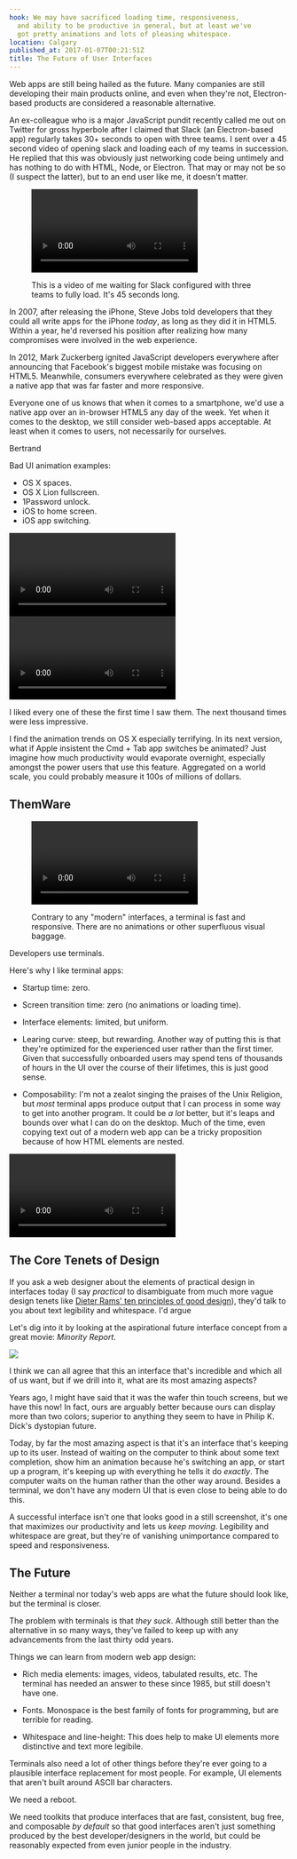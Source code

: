 ```yaml
---
hook: We may have sacrificed loading time, responsiveness,
  and ability to be productive in general, but at least we've
  got pretty animations and lots of pleasing whitespace.
location: Calgary
published_at: 2017-01-07T00:21:51Z
title: The Future of User Interfaces
---
```


Web apps are still being hailed as the future. Many
companies are still developing their main products online,
and even when they're not, Electron-based products are
considered a reasonable alternative.

An ex-colleague who is a major JavaScript pundit recently
called me out on Twitter for gross hyperbole after I
claimed that Slack (an Electron-based app) regularly takes
30+ seconds to open with three teams. I sent over a 45
second video of opening slack and loading each of my teams
in succession. He replied that this was obviously just
networking code being untimely and has nothing to do with
HTML, Node, or Electron. That may or may not be so (I
suspect the latter), but to an end user like me, it doesn't
matter.

<figure>
  <p>
    <video autoplay loop class="overflowing">
      <source src="/assets/interfaces/slack-45s.mp4" type="video/mp4">
    </video>
  </p>
  <figcaption>This is a video of me waiting for Slack configured with three teams to fully load. It's 45 seconds long.</figcaption>
</figure>

In 2007, after releasing the iPhone, Steve Jobs told
developers that they could all write apps for the iPhone
_today_, as long as they did it in HTML5. Within a year,
he'd reversed his position after realizing how many
compromises were involved in the web experience.

In 2012, Mark Zuckerberg ignited JavaScript developers
everywhere after announcing that Facebook's biggest mobile
mistake was focusing on HTML5. Meanwhile, consumers
everywhere celebrated as they were given a native app that
was far faster and more responsive.

Everyone one of us knows that when it comes to a
smartphone, we'd use a native app over an in-browser HTML5
any day of the week. Yet when it comes to the desktop, we
still consider web-based apps acceptable. At least when it
comes to users, not necessarily for ourselves.

Bertrand

Bad UI animation examples:

* OS X spaces.
* OS X Lion fullscreen.
* 1Password unlock.
* iOS to home screen.
* iOS app switching.

<video autoplay loop class="overflowing">
  <source src="/assets/interfaces/1password.mp4" type="video/mp4">
</video>

<video autoplay loop class="overflowing">
  <source src="/assets/interfaces/spaces.mp4" type="video/mp4">
</video>

I liked every one of these the first time I saw them. The
next thousand times were less impressive.

I find the animation trends on OS X especially terrifying.
In its next version, what if Apple insistent the Cmd + Tab
app switches be animated? Just imagine how much
productivity would evaporate overnight, especially amongst
the power users that use this feature. Aggregated on a
world scale, you could probably measure it 100s of millions
of dollars.

## ThemWare

<figure>
  <p>
    <video autoplay loop class="overflowing">
      <source src="/assets/interfaces/terminal.mp4" type="video/mp4">
    </video>
  </p>
  <figcaption>Contrary to any "modern" interfaces, a terminal is fast and responsive. There are no animations or other superfluous visual baggage.</figcaption>
</figure>

Developers use terminals.

Here's why I like terminal apps:

* Startup time: zero.

* Screen transition time: zero (no animations or loading
  time).

* Interface elements: limited, but uniform.

* Learing curve: steep, but rewarding. Another way of
  putting this is that they're optimized for the
  experienced user rather than the first timer. Given that
  successfully onboarded users may spend tens of thousands
  of hours in the UI over the course of their lifetimes,
  this is just good sense.

* Composability: I'm not a zealot singing the praises of
  the Unix Religion, but _most_ terminal apps produce
  output that I can process in some way to get into another
  program. It could be _a lot_ better, but it's leaps and
  bounds over what I can do on the desktop. Much of the
  time, even copying text out of a modern web app can be a
  tricky proposition because of how HTML elements are
  nested.

<video autoplay loop class="overflowing">
  <source src="/assets/interfaces/uncomposable.mp4" type="video/mp4">
</video>

## The Core Tenets of Design

If you ask a web designer about the elements of practical
design in interfaces today (I say _practical_ to
disambiguate from much more vague design tenets like
[Dieter Rams' ten principles of good design][dieter-rams]),
they'd talk to you about text legibility and whitespace.
I'd argue 

Let's dig into it by looking at the aspirational future
interface concept from a great movie: _Minority Report_.

<img src="/assets/interfaces/minority-report.jpg" data-rjs="2" class="overflowing">

I think we can all agree that this an interface that's
incredible and which all of us want, but if we drill into
it, what are its most amazing aspects?

Years ago, I might have said that it was the wafer thin
touch screens, but we have this now! In fact, ours are
arguably better because ours can display more than two
colors; superior to anything they seem to have in Philip K.
Dick's dystopian future.

Today, by far the most amazing aspect is that it's an
interface that's keeping up to its user. Instead of waiting
on the computer to think about some text completion, show
him an animation because he's switching an app, or start up
a program, it's keeping up with everything he tells it do
_exactly_. The computer waits on the human rather than the
other way around. Besides a terminal, we don't have any
modern UI that is even close to being able to do this.

A successful interface isn't one that looks good in a still
screenshot, it's one that maximizes our productivity and
lets us _keep moving_. Legibility and whitespace are great,
but they're of vanishing unimportance compared to speed and
responsiveness.

## The Future

Neither a terminal nor today's web apps are what the future
should look like, but the terminal is closer.

The problem with terminals is that _they suck_. Although
still better than the alternative in so many ways, they've
failed to keep up with any advancements from the last
thirty odd years.

Things we can learn from modern web app design:

* Rich media elements: images, videos, tabulated results,
  etc. The terminal has needed an answer to these since
  1985, but still doesn't have one.

* Fonts. Monospace is the best family of fonts for
  programming, but are terrible for reading.

* Whitespace and line-height: This does help to make UI
  elements more distinctive and text more legibile.

Terminals also need a lot of other things before they're
ever going to a plausible interface replacement for most
people. For example, UI elements that aren't built around
ASCII bar characters.

We need a reboot.

We need toolkits that produce interfaces that are fast,
consistent, bug free, and composable _by default_ so that
good interfaces aren't just something produced by the best
developer/designers in the world, but could be reasonably
expected from even junior people in the industry.

[dieter-rams]: https://www.vitsoe.com/us/about/good-design
